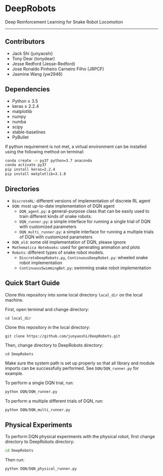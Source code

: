 # DeepRobots
Deep Reinforcement Learning for Snake Robot Locomotion

---
## Contributors
- Jack Shi (junyaoshi)
- Tony Dear (tonydear)
- Jesse Redford (Jesse-Redford)
- Jose Ronaldo Pinheiro Carneiro Filho (JRPCF)
- Jasmine Wang (yw2946)

## Dependencies
- Python ≥ 3.5
- keras ≥ 2.2.4
- matplotlib 
- numpy
- numba
- scipy
- stable-baselines
- PyBullet

If python requirement is not met, a virtual environment can be installed 
using the following method on terminal:

```bash
conda create -n py37 python=3.7 anaconda 
conda activate py37
pip install keras=2.2.4
pip install matplotlib=3.1.0
``` 

## Directories
- `DiscreteRL`: different versions of implementation of discrete RL agent
- `DQN`: most up-to-date implementation of DQN agent
    - `DQN_agent.py`: a general-purpose class that can be easily used to train different kinds of snake robots. 
    - `DQN_runner.py`: a simple interface for running a single trial of DQN with customized parameters
    - `DQN_multi_runner.py`: a simple interface for running a multiple trials of DQN with customized parameters
- `DQN_old`: some old implementation of DQN, please ignore
- `Mathematica Notebooks`: used for generating animation and plots
- `Robots`: different types of snake robot models.
    - `DiscreteDeepRobots.py`, `ContinuousDeepRobot.py`: wheeled snake robot implementation
    - `ContinuousSwimmingBot.py`: swimming snake robot implementation

## Quick Start Guide
Clone this repository into some local directory ```local_dir``` on the local machine.

First, open terminal and change directory: 

```cd local_dir``` 

Clone this repository in the local directory: 

```git clone https://github.com/junyaoshi/DeepRobots.git```

Then, change directory to DeepRobots directory:

```cd DeepRobots```

Make sure the system path is set up properly so that all library and module imports can be successfully performed. 
See `DQN/DQN_runner.py` for example. 

To perform a single DQN trial, run:

```bash
python DQN/DQN_runner.py
```

To perform a multiple different trials of DQN, run:

```bash
python DQN/DQN_multi_runner.py
```
## Physical Experiments

To perform DQN physical experiments with the physical robot, first change directory to DeepRobots directory: 

```bash
cd DeepRobots
```

Then run:

```bash
python DQN/DQN_physical_runner.py
```